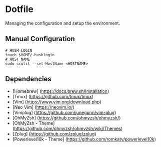 # Dotfile
Managing the configuration and setup the environment.
## Manual Configuration
```
# HUSH LOGIN
touch $HOME/.hushlogin
# HOST NAME
sudo scutil --set HostName <HOSTNAME>
```
## Dependencies
- [Homebrew] (https://docs.brew.sh/Installation)
- [Tmux] (https://github.com/tmux/tmux)
- [Vim] (https://www.vim.org/download.php)
- [Neo Vim] (https://neovim.io/)
- [Vimplug] (https://github.com/junegunn/vim-plug)
- [OhMyZsh] (https://github.com/ohmyzsh/ohmyzsh/)
- [OhMyZsh - Theme] (https://github.com/ohmyzsh/ohmyzsh/wiki/Themes)
- [Zplug] (https://github.com/zplug/zplug)
- [Powerlevel10k - Theme] (https://github.com/romkatv/powerlevel10k)